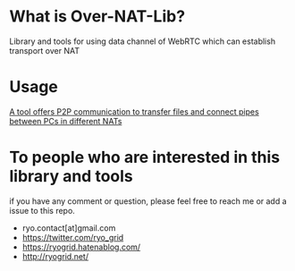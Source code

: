 # What is Over-NAT-Lib?
Library and tools for using data channel of WebRTC which can establish transport over NAT  
  
  
# Usage  
[A tool offers P2P communication to transfer files and connect pipes between PCs in different NATs](https://qiita.com/ryo_grid/items/4ce5d45454887500e9c8)
  
  
# To people who are interested in this library and tools
if you have any comment or question, please feel free to reach me or add a issue to this repo.  
- ryo.contact[at]gmail.com   
- https://twitter.com/ryo_grid  
- https://ryogrid.hatenablog.com/
- http://ryogrid.net/
